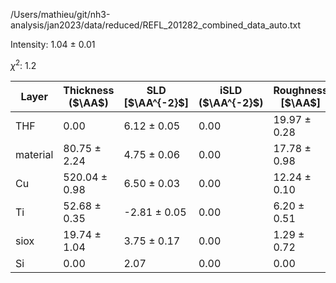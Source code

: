 /Users/mathieu/git/nh3-analysis/jan2023/data/reduced/REFL_201282_combined_data_auto.txt

Intensity: 1.04 ± 0.01

$\chi^2$:  1.2

| Layer | Thickness ($\AA$) | SLD [$\AA^{-2}$] | iSLD ($\AA^{-2}$) | Roughness [$\AA$] |
| --- | --- | --- | --- | --- |
|                  THF | 0.00 | 6.12 ± 0.05 | 0.00 | 19.97 ± 0.28 |
|             material | 80.75 ± 2.24 | 4.75 ± 0.06 | 0.00 | 17.78 ± 0.98 |
|                   Cu | 520.04 ± 0.98 | 6.50 ± 0.03 | 0.00 | 12.24 ± 0.10 |
|                   Ti | 52.68 ± 0.35 | -2.81 ± 0.05 | 0.00 | 6.20 ± 0.51 |
|                 siox | 19.74 ± 1.04 | 3.75 ± 0.17 | 0.00 | 1.29 ± 0.72 |
|                   Si | 0.00 | 2.07 | 0.00 | 0.00 |
